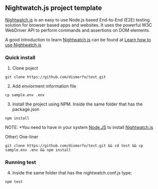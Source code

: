 ## Nightwatch.js project template

[Nightwatch.js](http://nightwatchjs.org/) is an easy to use Node.js based End-to-End (E2E) testing solution for browser based apps and websites. It uses the powerful W3C WebDriver API to perform commands and assertions on DOM elements.

A good introduction to learn [Nightwatch.js](http://nightwatchjs.org/) can be found at [Learn how to use Nightwatch.js](https://github.com/dwyl/learn-nightwatch)

### Quick install

1) Clone poject

```
git clone https://github.com/dismorfo/test.git
```

2) Add enviorment information file

```
cp sample.env .env
```

3) Install the project using NPM. Inside the same folder that has the package.json

```
npm install 
```

NOTE: *You need to have in your system [Node.JS](https://nodejs.org/en/) to install [Nightwatch.js](http://nightwatchjs.org/)

Other) One-liner

``git clone https://github.com/dismorfo/test.git && cd test && cp sample.env .env && npm install``



### Running test

4) Inside the same folder that has the nightwatch.conf.js type:

```
npm test
```
